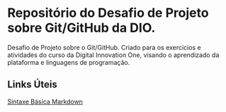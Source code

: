 # Repositório do Desafio de Projeto sobre Git/GitHub da  DIO.
Desafio de Projeto sobre o Git/GitHub. Criado para os exercícios e atividades  do curso da Digital Innovation One, visando o aprendizado da plataforma e linguagens de programação.

## Links Úteis

[Sintaxe Básica Markdown]()
